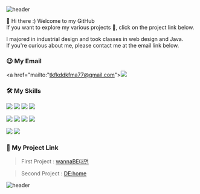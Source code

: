 ![header](https://capsule-render.vercel.app/api?type=waving&color=e56d75&section=header&reversal=true&height=200&text=Hello%20I'm%20Soeun%20Park&fontColor=fff&fontSize=45&fontAlign=70&fontAlignY=35&animation=fadeIn)



👋 Hi there :)  Welcome to my GitHub  
If you want to explore my various projects 📑, click on the project link below.

I majored in industrial design and took classes in web design and Java.  
If you're curious about me, please contact me at the email link below.



### 😉 My Email
<a href="mailto:"tkfkddkfma77@gmail.com"><img src="https://img.shields.io/badge/-Email-EA4335?style=flat&logo=Gmail&logoColor=white"/></a>

<!--
**soeun1222/soeun1222** is a ✨ _special_ ✨ repository because its `README.md` (this file) appears on your GitHub profile.

Here are some ideas to get you started:

- 🔭 I’m currently working on ...
- 🌱 I’m currently learning ...
- 👯 I’m looking to collaborate on ...
- 🤔 I’m looking for help with ...
- 💬 Ask me about ...
- 📫 How to reach me: ...
- 😄 Pronouns: ...
- ⚡ Fun fact: ...
-->

  
  
### 🛠️ My Skills  


<img src="https://img.shields.io/badge/-Java-007396?style=flat&logo=Java&logoColor=white"/> <img src="https://img.shields.io/badge/-Spring-6DB33F?style=flat&logo=spring&logoColor=white"/> <img src="https://img.shields.io/badge/-Apache Tomcat-F8DC75?style=flat&logo=apachetomcat&logoColor=black"/> <img src="https://img.shields.io/badge/-MySQL-4479A1?style=flat&logo=mysql&logoColor=white"/>

<img src="https://img.shields.io/badge/-HTML5-E34F26?style=flat&logo=html5&logoColor=white"/> <img src="https://img.shields.io/badge/-CSS3-1572B6?style=flat&logo=css3&logoColor=white"/> <img src="https://img.shields.io/badge/-JavaScript-F7DF1E?style=flat&logo=javascript&logoColor=white"/> <img src="https://img.shields.io/badge/-jQuery-0769AD?style=flat&logo=jquery&logoColor=white"/>

<img src="https://img.shields.io/badge/-Adobe Photoshop-31A8FF?style=flat&logo=AdobePhotoshop&logoColor=white"/> <img src="https://img.shields.io/badge/-Adobe Illustrator-FF9A00?style=flat&logo=AdobeIllustrator&logoColor=white"/>



   
  
### 📑 My Project Link

> First Project : [wannaBE대면](https://github.com/soeun1222/wannaBE)  

> Second Project : [DE:home](https://github.com/soeun1222/DEhome)

![header](https://capsule-render.vercel.app/api?type=waving&color=ccc&section=footer&text=bye%20bye%20:3&fontSize=17&fontAlign=90&fontAlignY=80&fontColor=fff)
